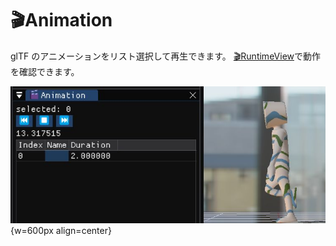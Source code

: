 # 🎬Animation

glTF のアニメーションをリスト選択して再生できます。
[🎬RuntimeView](./runtime_view.md)で動作を確認できます。

![docks](animation.jpg){w=600px align=center}
